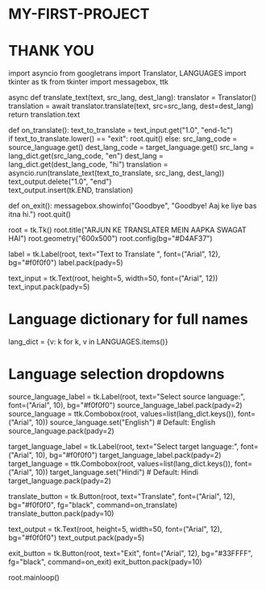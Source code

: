 # MY-FIRST-PROJECT
# THANK YOU
import asyncio
from googletrans import Translator, LANGUAGES
import tkinter as tk
from tkinter import messagebox, ttk

async def translate_text(text, src_lang, dest_lang):
    translator = Translator()
    translation = await translator.translate(text, src=src_lang, dest=dest_lang)
    return translation.text

def on_translate():
    text_to_translate = text_input.get("1.0", "end-1c")  
    if text_to_translate.lower() == "exit":
        root.quit()
    else:
        src_lang_code = source_language.get()
        dest_lang_code = target_language.get()
        src_lang = lang_dict.get(src_lang_code, "en")
        dest_lang = lang_dict.get(dest_lang_code, "hi")
        translation = asyncio.run(translate_text(text_to_translate, src_lang, dest_lang))
        text_output.delete("1.0", "end")  
        text_output.insert(tk.END, translation)  

def on_exit():
    messagebox.showinfo("Goodbye", "Goodbye! Aaj ke liye bas itna hi.")
    root.quit()

root = tk.Tk()
root.title("ARJUN  KE TRANSLATER MEIN AAPKA SWAGAT HAI")
root.geometry("600x500")
root.config(bg="#D4AF37")

label = tk.Label(root, text="Text to Translate ", font=("Arial", 12), bg="#f0f0f0")
label.pack(pady=5)

text_input = tk.Text(root, height=5, width=50, font=("Arial", 12))
text_input.pack(pady=5)

# Language dictionary for full names
lang_dict = {v: k for k, v in LANGUAGES.items()}

# Language selection dropdowns
source_language_label = tk.Label(root, text="Select source language:", font=("Arial", 10), bg="#f0f0f0")
source_language_label.pack(pady=2)
source_language = ttk.Combobox(root, values=list(lang_dict.keys()), font=("Arial", 10))
source_language.set("English")  # Default: English
source_language.pack(pady=2)

target_language_label = tk.Label(root, text="Select target language:", font=("Arial", 10), bg="#f0f0f0")
target_language_label.pack(pady=2)
target_language = ttk.Combobox(root, values=list(lang_dict.keys()), font=("Arial", 10))
target_language.set("Hindi")  # Default: Hindi
target_language.pack(pady=2)

translate_button = tk.Button(root, text="Translate", font=("Arial", 12), bg="#f0f0f0", fg="black", command=on_translate)
translate_button.pack(pady=10)

text_output = tk.Text(root, height=5, width=50, font=("Arial", 12), bg="#f0f0f0")
text_output.pack(pady=5)

exit_button = tk.Button(root, text="Exit", font=("Arial", 12), bg="#33FFFF", fg="black", command=on_exit)
exit_button.pack(pady=10)

root.mainloop()

